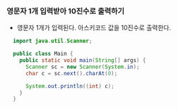 ### 영문자 1개 입력받아 10진수로 출력하기
  - 영문자 1개가 입력된다. 아스키코드 값을 10진수로 출력한다.
```java
  import java.util.Scanner;

  public class Main {
    public static void main(String[] args) {
      Scanner sc = new Scanner(System.in);
      char c = sc.next().charAt(0);

      System.out.println((int) c);
    }
  }
```
